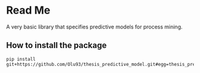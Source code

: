 # Read Me

A very basic library that specifies predictive models for process mining.

## How to install the package
```console
pip install git+https://github.com/Olu93/thesis_predictive_model.git#egg=thesis_predictive_model
```